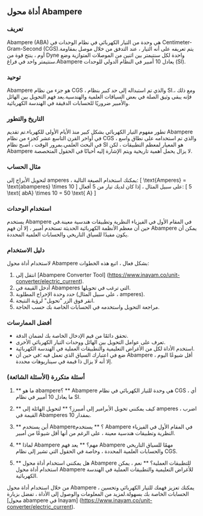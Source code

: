 ## أداة محول Abampere

### تعريف
Abampere (ABA) هي وحدة من التيار الكهربائي في نظام الوحدات في Centimeter-Gram-Second (CGS).يتم تعريفه على أنه التيار ، عند التدفق من خلال موصل بمقاومة أوم ، ينتج قوة من Dyne واحدة لكل سنتيمتر بين اثنين من الموصلات المتوازية وضع سنتيمتر واحد في فراغ.Abampere يعادل 10 أمبير في النظام الدولي للوحدات (SI).

### توحيد
Abampere هو جزء من نظام CGS ، والذي تم استبداله إلى حد كبير بنظام SI.ومع ذلك ، فإنه يبقى وثيق الصلة في بعض السياقات العلمية والهندسية.يعد فهم التحويل بين الهائل والأمبير ضروريًا للحسابات الدقيقة في الهندسة الكهربائية.

### التاريخ والتطور
تطور مفهوم التيار الكهربائي بشكل كبير منذ الأيام الأولى للكهرباء.تم تقديم Abampere في أواخر القرن التاسع عشر كجزء من نظام CGS ، والذي تم استخدامه على نطاق واسع في البحث العلمي.بمرور الوقت ، أصبح نظام SI هو المعيار لمعظم التطبيقات ، لكن Abampere لا يزال يحمل أهمية تاريخية ويتم الإشارة إليه أحيانًا في الحقول المتخصصة.

### مثال الحساب
لتحويل الأبراج إلى amperes ، يمكنك استخدام الصيغة التالية:
\[ \text{Amperes} = \text{abamperes} \times 10 \]
على سبيل المثال ، إذا كان لديك تيار من 5 أفعال:
\[ 5 \text{ abA} \times 10 = 50 \text{ A} \]

### استخدام الوحدات
يستخدم Abampere في المقام الأول في الفيزياء النظرية وتطبيقات هندسية معينة.في حين أن معظم الأنظمة الكهربائية الحديثة تستخدم أمبير ، إلا أن فهم Abampere يمكن أن يكون مفيدًا للسياق التاريخي والحسابات العلمية المحددة.

### دليل الاستخدام
لاستخدام أداة محول Abampere بشكل فعال ، اتبع هذه الخطوات:
1. انتقل إلى [Abampere Converter Tool] (https://www.inayam.co/unit-converter/electric_current).
2. أدخل القيمة في Abamperes التي ترغب في تحويلها.
3. حدد وحدة الإخراج المطلوبة (على سبيل المثال ، amperes).
4. انقر فوق الزر "تحويل" لرؤية النتيجة.
5. مراجعة التحويل واستخدمه في الحسابات الخاصة بك حسب الحاجة.

### أفضل الممارسات
- تحقق دائمًا من قيم الإدخال الخاصة بك لضمان الدقة.
- تعرف على عوامل التحويل بين الهائل ووحدات التيار الكهربائي الأخرى.
- استخدم الأداة لكل من الأغراض التعليمية والتطبيقات العملية في الهندسة الكهربائية.
- ضع في اعتبارك السياق الذي تعمل فيه ؛في حين أن Abampere أقل شيوعًا اليوم ، إلا أنه لا يزال ذا قيمة في سيناريوهات محددة.

### أسئلة متكررة (الأسئلة الشائعة)

1. ** ما هو abampere؟ **
Abampere هي وحدة للتيار الكهربائي في نظام CGS ، أي ما يعادل 10 أمبير في نظام SI.

2. ** كيف يمكنني تحويل الأبرامير إلى أمبيرز؟ **
لتحويل الهائلة إلى amperes ، اضرب القيمة في Abamperes بمقدار 10.

3. ** أين يستخدم Abampere؟ **
يستخدم Abampere في المقام الأول في الفيزياء النظرية وتطبيقات هندسية معينة ، على الرغم من أنها أقل شيوعًا من أمبير.

4. ** لماذا Abampere مهم؟ **
يعد فهم Abampere مهمًا للسياق التاريخي والحسابات العلمية المحددة ، وخاصة في الحقول التي تشير إلى نظام CGS.

5. ** هل يمكنني استخدام أداة محول Abampere للتطبيقات العملية؟ **
نعم ، يمكن استخدام أداة محول Abampere للأغراض التعليمية والتطبيقات العملية في الهندسة الكهربائية.

من خلال استخدام أداة محول Abampere ، يمكنك تعزيز فهمك للتيار الكهربائي وتحسين الحسابات الخاصة بك بسهولة.لمزيد من المعلومات والوصول إلى الأداة ، تفضل بزيارة [محول abampere في Inayam] (https://www.inayam.co/unit-converter/electric_current).